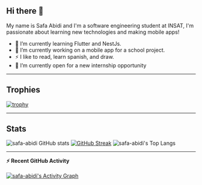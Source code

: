 
## Hi there 👋

My name is Safa Abidi and I'm a software engineering student at INSAT, I'm passionate about learning new technologies and making mobile apps!


- 🌱 I’m currently learning Flutter and NestJs.
- 🔭 I’m currently working on a mobile app for a school project.
- ⚡ I like to read, learn spanish, and draw.
- 🤔 I’m currently open for a new internship opportunity

---------------------------------------------------------------------------------------------------------------
## Trophies

[![trophy](https://github-profile-trophy.vercel.app/?username=safa-abidi&theme=radical)](https://github.com/ryo-ma/github-profile-trophy)

---------------------------------------------------------------------------------------------------------------
## Stats

![safa-abidi GitHub stats](https://github-readme-stats.vercel.app/api?username=safa-abidi&show_icons=true&theme=tokyonight) 
[![GitHub Streak](https://github-readme-streak-stats.herokuapp.com/?user=safa-abidi&theme=tokyonight)](https://git.io/streak-stats) 
![safa-abidi's Top Langs](https://github-readme-stats.vercel.app/api/top-langs/?username=safa-abidi&layout=compact&theme=tokyonight)

---
<summary><b>⚡ Recent GitHub Activity</b></summary>
  <br/>
   <a href="https://github.com/safa-abidi"><img alt="safa-abidi's Activity Graph" src="https://activity-graph.herokuapp.com/graph?username=safa-abidi&custom_title=safa-abidi's%20Contribution%20Graph&theme=tokyonight" /></a>
  <br/>